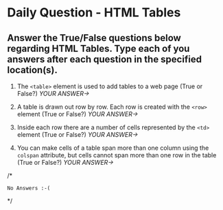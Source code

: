 # Daily Question - HTML Tables

## Answer the True/False questions below regarding HTML Tables. Type each of you answers after each question in the specified location(s).

1. The ```<table>``` element is used to add tables to a web page (True or False?) *YOUR ANSWER->*

2. A table is drawn out row by row. Each row is created with the ```<row>``` element (True or False?) *YOUR ANSWER->*

3. Inside each row there are a number of cells represented by the ```<td>``` element (True or False?) *YOUR ANSWER->* 

4. You can make cells of a table span more than one column using the ```colspan``` attribute, but cells cannot span more than one row in the table (True or False?) *YOUR ANSWER->*

/*

	No Answers :-(
*/